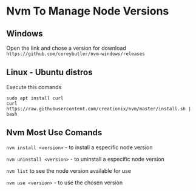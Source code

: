 # Nvm To Manage Node Versions

## Windows
  Open the link and chose a version for download 
    `https://github.com/coreybutler/nvm-windows/releases`

## Linux - Ubuntu distros
  Execute this comands
  
    sudo apt install curl 
    curl https://raw.githubusercontent.com/creationix/nvm/master/install.sh | bash 

## Nvm Most Use Comands
  `nvm install <version>` - to install a especific node version
  
  `nvm uninstall <version>` - to uninstall a especific node version
  
  `nvm list` to see the node version available for use
  
  `nvm use <version>` - to use the chosen version
